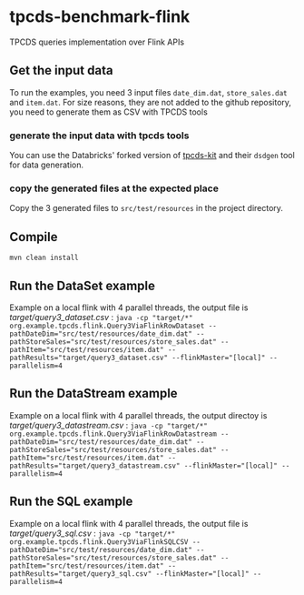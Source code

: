 # tpcds-benchmark-flink
TPCDS queries implementation over Flink APIs

## Get the input data
To run the examples, you need 3 input files `date_dim.dat`, `store_sales.dat` and `item.dat`.
For size reasons, they are not added to the github repository, you need to generate them as CSV 
with TPCDS tools 

### generate the input data with tpcds tools
You can use the Databricks' forked version of [tpcds-kit](https://github.com/databricks/tpcds-kit) and their `dsdgen` tool for data generation.

### copy the generated files at the expected place
Copy the 3 generated files to `src/test/resources` in the project directory.

## Compile
`mvn clean install`

## Run the DataSet example
Example on a local flink with 4 parallel threads, the output file is _target/query3_dataset.csv_ :
`java -cp "target/*"  org.example.tpcds.flink.Query3ViaFlinkRowDataset --pathDateDim="src/test/resources/date_dim.dat" --pathStoreSales="src/test/resources/store_sales.dat" --pathItem="src/test/resources/item.dat" --pathResults="target/query3_dataset.csv" --flinkMaster="[local]" --parallelism=4`


## Run the DataStream example
Example on a local flink with 4 parallel threads, the output directoy is _target/query3_datastream.csv_ :
`java -cp "target/*"  org.example.tpcds.flink.Query3ViaFlinkRowDatastream --pathDateDim="src/test/resources/date_dim.dat" --pathStoreSales="src/test/resources/store_sales.dat" --pathItem="src/test/resources/item.dat" --pathResults="target/query3_datastream.csv" --flinkMaster="[local]" --parallelism=4`

## Run the SQL example
Example on a local flink with 4 parallel threads, the output file is _target/query3_sql.csv_ :
`java -cp "target/*"  org.example.tpcds.flink.Query3ViaFlinkSQLCSV --pathDateDim="src/test/resources/date_dim.dat" --pathStoreSales="src/test/resources/store_sales.dat" --pathItem="src/test/resources/item.dat" --pathResults="target/query3_sql.csv" --flinkMaster="[local]" --parallelism=4`
